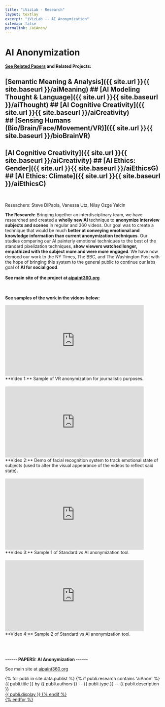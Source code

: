 ```yaml
---
title: "iVizLab - Research"
layout: textlay
excerpt: "iVizLab -- AI Anonymization"
sitemap: false
permalink: /aiAnon/
---
```


# AI Anonymization 


<strong> [See Related Papers](#paperSection) and Related Projects:</strong> <br>
 ## [Semantic Meaning & Analysis]({{ site.url }}{{ site.baseurl }}/aiMeaning) ## [AI Modeling Thought & Language]({{ site.url }}{{ site.baseurl }}/aiThought)  ## [AI Cognitive Creativity]({{ site.url }}{{ site.baseurl }}/aiCreativity) <br> ## [Sensing Humans (Bio/Brain/Face/Movement/VR)]({{ site.url }}{{ site.baseurl }}/bioBrainVR)
 ## [AI Cognitive Creativity]({{ site.url }}{{ site.baseurl }}/aiCreativity) ## [AI Ethics: Gender]({{ site.url }}{{ site.baseurl }}/aiEthicsG) ## [AI Ethics: Climate]({{ site.url }}{{ site.baseurl }}/aiEthicsC)
<br>

Reseachers: Steve DiPaola, Vanessa Utz, Nilay Ozge Yalcin 


**The Research:**
Bringing together an interdisciplinary team, we have researched and created a **wholly new AI** technique to **anonymize interview subjects and scenes** in regular and 360 videos. Our goal was to create a technique that would be much **better at conveying emotional and knowledge information than current anonymization techniques**. Our studies comparing our AI painterly emotional techniques to the best of the standard pixelization techniques, **show viewers watched longer, empathized with the subject more and were more engaged**. We have now demoed our work to the NY Times, The BBC, and The Washington Post with the hope of bringing this system to the general public to continue our labs goal of **AI for social good**.
<br> <br>
**See main site of the project at [aipaint360.org](https://aipaint360.org)**
<br> <br> <br>

**See samples of the work in the videos below:**
<br>
<iframe width="450" height="230" src="https://www.youtube.com/embed/56-S-gSINgk?rel=0" frameborder="0" allowfullscreen></iframe>
**Video 1:** Sample of VR anonymization for journalistic purposes.
<br> <br>
<iframe width="450" height="230" src="https://www.youtube.com/embed/O_FaV-6hahM?rel=0" frameborder="0" allowfullscreen></iframe>
**Video 2:** Demo of facial recognition system to track emotional state of subjects (used to alter the visual appearance of the videos to reflect said state).
<br> <br>
<iframe width="450" height="230" src="https://www.youtube.com/embed/R7Y_XVq9CBI?rel=0" frameborder="0" allowfullscreen></iframe>
**Video 3:** Sample 1 of Standard vs AI anonymization tool.
<br> <br>
<iframe width="450" height="230" src="https://www.youtube.com/embed/ZOj9DUsx5Ww?rel=0" frameborder="0" allowfullscreen></iframe>
**Video 4:** Sample 2 of Standard vs AI anonymization tool.
<br> <br>


<div id="paperSection"></div>


<br><br>
**------  PAPERS: AI Anonymization   ------**

See main site at [aipaint360.org](https://aipaint360.org)

{% for publi in site.data.publist %}
  {% if publi.research contains 'aiAnon' %}
  <pubtit>{{ publi.title }}</pubtit> by
  {{ publi.authors }} --   <pubtit>{{ publi.type }}</pubtit> -- {{ publi.description }}
  <br> <a href="{{ publi.url }}">{{ publi.display }}
  {% endif %}  
{% endfor %}

